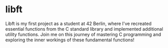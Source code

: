 # libft
Libft is my first project as a student at 42 Berlin, where I've recreated essential functions from the C standard library and implemented additional utility functions. Join me on this journey of mastering C programming and exploring the inner workings of these fundamental functions!
